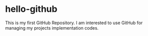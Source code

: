 # hello-github
This is my first GitHub Repository.
I am interested to use GitHub for managing my projects implementation codes. 
